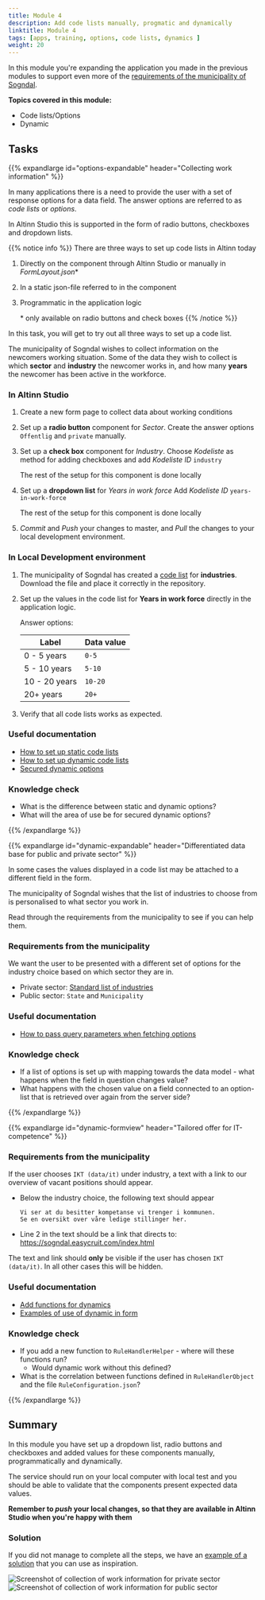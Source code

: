 ```yaml
---
title: Module 4
description: Add code lists manually, progmatic and dynamically
linktitle: Module 4
tags: [apps, training, options, code lists, dynamics ]
weight: 20
---
```


In this module you're expanding the application you made in the previous modules to support even more of the [requirements of the municipality of Sogndal](../case/#requirements-from-the-municipality).

**Topics covered in this module:**

- Code lists/Options
- Dynamic

## Tasks

{{% expandlarge id="options-expandable" header="Collecting work information" %}}

In many applications there is a need to provide the user with a set of response options for a data field.
The answer options are referred to as _code lists_ or _options_.

In Altinn Studio this is supported in the form of radio buttons, checkboxes and dropdown lists.

{{% notice info %}}
There are three ways to set up code lists in Altinn today

1. Directly on the component through Altinn Studio or manually in _FormLayout.json_\*
2. In a static json-file referred to in the component
3. Programmatic in the application logic

   \* only available on radio buttons and check boxes
{{% /notice %}}

In this task, you will get to try out all three ways to set up a code list.


The municipality of Sogndal wishes to collect information on the newcomers working situation. Some of the data they wish to collect is which **sector** and **industry** the newcomer works in, and how many **years** the newcomer has been active in the workforce.


### In Altinn Studio

  1. Create a new form page to collect data about working conditions
  2. Set up a **radio button** component for _Sector_. Create the answer options `Offentlig` and `private` manually.
  3. Set up a **check box** component for _Industry_.
     Choose _Kodeliste_ as method for adding checkboxes and add _Kodeliste ID_ `industry`

     The rest of the setup for this component is done locally
  4. Set up a **dropdown list** for _Years in work force_
     Add _Kodeliste ID_ `years-in-work-force`

     The rest of the setup for this component is done locally
  5. _Commit_ and _Push_ your changes to master, 
     and _Pull_ the changes to your local development environment.

### In Local Development environment

1. The municipality of Sogndal has created a [code list](../industry.json) for **industries**. Download the file and place it correctly in the repository.

2. Set up the values in the code list for **Years in work force** directly in the application logic.

   Answer options:

   Label         | Data value
   --------------|----------
   0 - 5 years   | `0-5`
   5 - 10 years  | `5-10`
   10 - 20 years | `10-20`
   20+ years     | `20+`

3. Verify that all code lists works as expected.

### Useful documentation

- [How to set up static code lists](/app/development/data/options/#static-codelists-from-the-application-repository)
- [How to set up dynamic code lists](/app/development/data/options/#dynamic-codelists-generated-runtime)
- [Secured dynamic options](/app/development/data/options/#secured-dynamic-options)

### Knowledge check
- What is the difference between static and dynamic options?
- What will the area of use be for secured dynamic options?

{{% /expandlarge %}}


{{% expandlarge id="dynamic-expandable" header="Differentiated data base for public and private sector" %}}

In some cases the values displayed in a code list may be attached to a different field in the form.

The municipality of Sogndal wishes that the list of industries to choose from is personalised to what sector you work in.

Read through the requirements from the municipality to see if you can help them.

### Requirements from the municipality

We want the user to be presented with a different set of options for the industry choice
based on which sector they are in.

- Private sector: [Standard list of industries](../industry.json)
- Public sector: `State` and `Municipality`

### Useful documentation
- [How to pass query parameters when fetching options](/app/development/data/options/#pass-query-parameters-when-fetching-options)

### Knowledge check
- If a list of options is set up with mapping towards the data model - what happens when the field in question changes value?
- What happens with the chosen value on a field connected to an option-list that is retrieved over again from the server side?

{{% /expandlarge %}}

{{% expandlarge id="dynamic-formview" header="Tailored offer for IT-competence" %}}

### Requirements from the municipality

If the user chooses `IKT (data/it)` under industry, a text with a link to our overview of vacant positions should appear.

- Below the industry choice, the following text should appear

    ```rich
    Vi ser at du besitter kompetanse vi trenger i kommunen.
    Se en oversikt over våre ledige stillinger her.
    ```

- Line 2 in the text should be a link that directs to: 
https://sogndal.easycruit.com/index.html

The text and link should **only** be visible if the user has chosen `IKT (data/it)`. In all other cases this will be hidden.

### Useful documentation
- [Add functions for dynamics](/app/development/logic/dynamic/#add-or-edit-functions-for-dynamics)
- [Examples of use of dynamic in form](/app/development/logic/dynamic/#example-usage-of-dynamics-on-an-app)

### Knowledge check
- If you add a new function to `RuleHandlerHelper` - where will these functions run?
  - Would dynamic work without this defined?
- What is the correlation between functions defined in `RuleHandlerObject` and the file `RuleConfiguration.json`?

{{% /expandlarge %}}

## Summary

In this module you have set up a dropdown list, radio buttons and checkboxes and added values for these components manually, programmatically and dynamically.

The service should run on your local computer with local test
and you should be able to validate that the components present expected data values.

**Remember to _push_ your local changes, so that they are available in Altinn Studio when you're happy with them**

### Solution
If you did not manage to complete all the steps, we have an [example of a solution](https://altinn.studio/repos/ttd/tilflytter-sogndal-lf/src/branch/bolk/4) that you can use as inspiration.

![Screenshot of collection of work information for private sector](/app/app-dev-course/modul4/arbeidsopplysninger-privat-screenshot.png "Screenshot of collection of work information for private sector")
![Screenshot of collection of work information for public sector](/app/app-dev-course/modul4/arbeidsopplysninger-offentlig-screenshot.png "Screenshot of collection of work information for public sector")